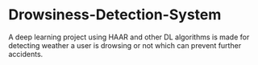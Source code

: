 # Drowsiness-Detection-System
A deep learning project using HAAR and other DL algorithms is made for detecting weather a user is drowsing or not which can prevent further accidents.
